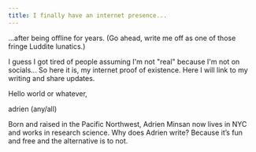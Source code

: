 ```yaml
---
title: I finally have an internet presence...
---
```


...after being offline for years. (Go ahead, write me off as one of those fringe Luddite lunatics.)

I guess I got tired of people assuming I'm not "real" because I'm not on socials... So here it is, my internet proof of existence. Here I will link to my writing and share updates.

Hello world or whatever, 

adrien (any/all)



Born and raised in the Pacific Northwest, Adrien Minsan now lives in NYC and works in research science. Why does Adrien write? Because it’s fun and free and the alternative is to not.



